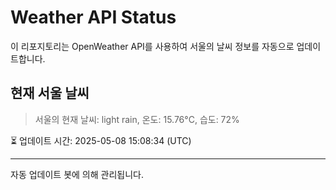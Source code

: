 
# Weather API Status

이 리포지토리는 OpenWeather API를 사용하여 서울의 날씨 정보를 자동으로 업데이트합니다.

## 현재 서울 날씨
> 서울의 현재 날씨: light rain, 온도: 15.76°C, 습도: 72%

⏳ 업데이트 시간: 2025-05-08 15:08:34 (UTC)

---
자동 업데이트 봇에 의해 관리됩니다.
